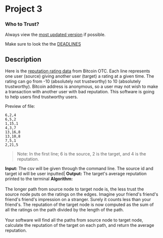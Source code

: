# Project 3
### Who to Trust?

Always view the [most updated version](https://github.com/usfcs245/Project3 "Project 3") if possible.

Make sure to look the the [DEADLINES](#requirements-and-deadline)

## Description
Here is the [reputation rating data](../master/soc-sign-bitcoinotc_notime.csv "Bitcoin file") from Bitcoin OTC. Each line represents one user (source) giving another user (target) a rating at a given time. The rating can go from -10 (absolutely not trustworthy) to 10 (absolutely trustworthy). Bitcoin address is anonymous, so a user may not wish to make a transaction with another user with bad reputation. This software is going to help users find trustworthy users.

Preview of file:

```
6,2,4
6,5,2
1,15,1
4,3,7
13,16,8
13,10,8
7,5,1
2,21,5
```
> Note: In the first line; 6 is the source, 2 is the target, and 4 is the reputation.


**Input:** The csv will be given through the command line. The source id and target id will be user inputted|
**Output:** The target's average reputation printed to the terminal
**Algorithm:** <br><br> The longer path from source node to target node is, the less trust the source node puts on the ratings on the edges. Imagine your friend's friend's friend's friend's impression on a stranger. Surely it counts less than your friend's. The reputation of the target node is now computed as the sum of all the ratings on the path divided by the length of the path.<br><br> Your software will find all the paths from source node to target node, calculate the reputation of the target on each path, and return the average reputation.
